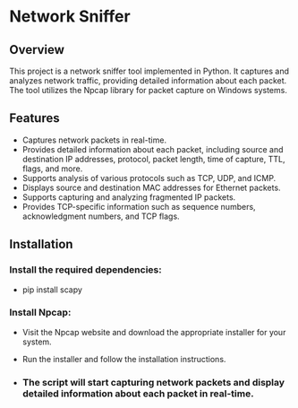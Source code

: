 # Network Sniffer
## Overview
This project is a network sniffer tool implemented in Python. It captures and analyzes network traffic, providing detailed information about each packet. The tool utilizes the Npcap library for packet capture on Windows systems.

## Features
- Captures network packets in real-time.
- Provides detailed information about each packet, including source and destination IP addresses, protocol, packet length, time of capture, TTL, flags, and more.
- Supports analysis of various protocols such as TCP, UDP, and ICMP.
- Displays source and destination MAC addresses for Ethernet packets.
- Supports capturing and analyzing fragmented IP packets.
- Provides TCP-specific information such as sequence numbers, acknowledgment numbers, and TCP flags.
## Installation

### Install the required dependencies:
- pip install scapy
### Install Npcap:
- Visit the Npcap website and download the appropriate installer for your system.
- Run the installer and follow the installation instructions.

- ### The script will start capturing network packets and display detailed information about each packet in real-time.
